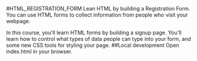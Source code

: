 #HTML_REGISTRATION_FORM
Lean HTML by building a Registration Form.
You can use HTML forms to collect information from people who visit your webpage.

In this course, you'll learn HTML forms by building a signup page. 
You'll learn how to control what types of data people can type into your form, and some new CSS tools for styling your page.
##Local development
Open index.html in your browser.
